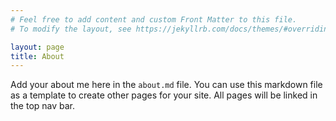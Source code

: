 ```yaml
---
# Feel free to add content and custom Front Matter to this file.
# To modify the layout, see https://jekyllrb.com/docs/themes/#overriding-theme-defaults

layout: page
title: About
---
```


Add your about me here in the `about.md` file. You can use this markdown file as a template to create other pages for your site. All pages will be linked in the top nav bar.